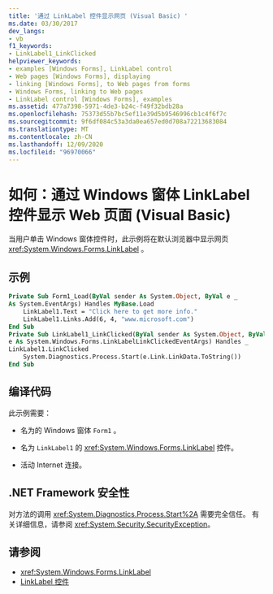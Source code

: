```yaml
---
title: '通过 LinkLabel 控件显示网页 (Visual Basic) '
ms.date: 03/30/2017
dev_langs:
- vb
f1_keywords:
- LinkLabel1_LinkClicked
helpviewer_keywords:
- examples [Windows Forms], LinkLabel control
- Web pages [Windows Forms], displaying
- linking [Windows Forms], to Web pages from forms
- Windows Forms, linking to Web pages
- LinkLabel control [Windows Forms], examples
ms.assetid: 477a7398-5971-4de3-b24c-f49f32bdb28a
ms.openlocfilehash: 75373d55b7bc5ef11e39d5b9546996cb1c4f6f7c
ms.sourcegitcommit: 9f6df084c53a3da0ea657ed0d708a72213683084
ms.translationtype: MT
ms.contentlocale: zh-CN
ms.lasthandoff: 12/09/2020
ms.locfileid: "96970066"
---
```

# <a name="how-to-display-a-web-page-from-a-windows-forms-linklabel-control-visual-basic"></a>如何：通过 Windows 窗体 LinkLabel 控件显示 Web 页面 (Visual Basic)
当用户单击 Windows 窗体控件时，此示例将在默认浏览器中显示网页 <xref:System.Windows.Forms.LinkLabel> 。  
  
## <a name="example"></a>示例  
  
```vb  
Private Sub Form1_Load(ByVal sender As System.Object, ByVal e _  
As System.EventArgs) Handles MyBase.Load  
    LinkLabel1.Text = "Click here to get more info."  
    LinkLabel1.Links.Add(6, 4, "www.microsoft.com")  
End Sub  
Private Sub LinkLabel1_LinkClicked(ByVal sender As System.Object, ByVal _  
e As System.Windows.Forms.LinkLabelLinkClickedEventArgs) Handles _  
LinkLabel1.LinkClicked  
    System.Diagnostics.Process.Start(e.Link.LinkData.ToString())  
End Sub  
```  
  
## <a name="compiling-the-code"></a>编译代码  
 此示例需要：  
  
- 名为的 Windows 窗体 `Form1` 。  
  
- 名为 `LinkLabel1` 的 <xref:System.Windows.Forms.LinkLabel> 控件。  
  
- 活动 Internet 连接。  
  
## <a name="net-framework-security"></a>.NET Framework 安全性  
 对方法的调用 <xref:System.Diagnostics.Process.Start%2A> 需要完全信任。 有关详细信息，请参阅 <xref:System.Security.SecurityException>。  
  
## <a name="see-also"></a>请参阅

- <xref:System.Windows.Forms.LinkLabel>
- [LinkLabel 控件](linklabel-control-windows-forms.md)
